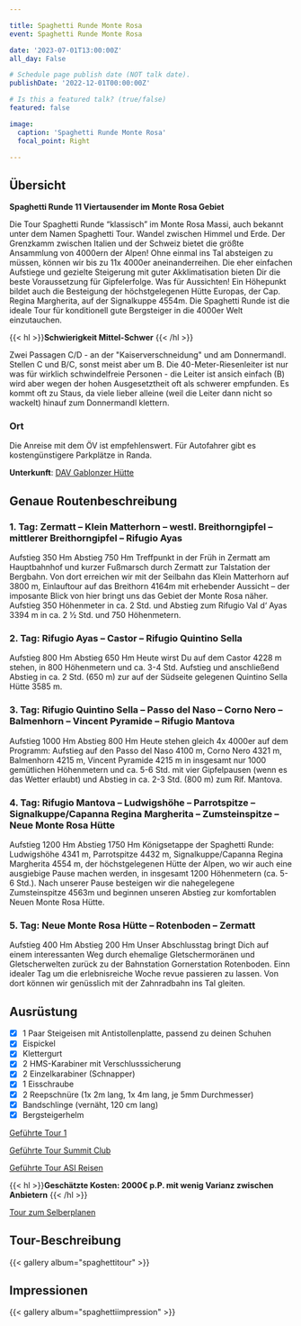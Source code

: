 ```yaml
---

title: Spaghetti Runde Monte Rosa
event: Spaghetti Runde Monte Rosa

date: '2023-07-01T13:00:00Z'
all_day: False

# Schedule page publish date (NOT talk date).
publishDate: '2022-12-01T00:00:00Z'

# Is this a featured talk? (true/false)
featured: false

image:
  caption: 'Spaghetti Runde Monte Rosa'
  focal_point: Right

---
```


## Übersicht
**Spaghetti Runde 11 Viertausender im Monte Rosa Gebiet**

Die Tour Spaghetti Runde “klassisch” im Monte Rosa Massi, auch bekannt unter dem Namen Spaghetti Tour. Wandel zwischen Himmel und Erde. Der Grenzkamm zwischen Italien und der Schweiz bietet die größte Ansammlung von 4000ern der Alpen! Ohne einmal ins Tal absteigen zu müssen, können wir bis zu 11x 4000er aneinanderreihen. Die eher einfachen Aufstiege und gezielte Steigerung mit guter Akklimatisation bieten Dir die beste Voraussetzung für Gipfelerfolge. Was für Aussichten!
Ein Höhepunkt bildet auch die Besteigung der höchstgelegenen Hütte Europas, der Cap. Regina Margherita, auf der Signalkuppe 4554m.
Die Spaghetti Runde ist die ideale Tour für konditionell gute Bergsteiger in die 4000er Welt einzutauchen.

{{< hl >}}**Schwierigkeit Mittel-Schwer** {{< /hl >}}

Zwei Passagen C/D - an der "Kaiserverschneidung" und am Donnermandl. Stellen C und B/C, sonst meist aber um B.
Die 40-Meter-Riesenleiter ist nur was für wirklich schwindelfreie Personen - die Leiter ist ansich einfach (B) wird aber wegen der hohen Ausgesetztheit oft als schwerer empfunden. Es kommt oft zu Staus, da viele lieber alleine (weil die Leiter dann nicht so wackelt) hinauf zum Donnermandl klettern.

  
### Ort
Die Anreise mit dem ÖV ist empfehlenswert. Für Autofahrer gibt es kostengünstigere Parkplätze in Randa.

**Unterkunft**: [DAV Gablonzer Hütte](https://www.gablonzerhuette.at/de/preise.html)


## Genaue Routenbeschreibung

### 1. Tag: Zermatt – Klein Matterhorn – westl. Breithorngipfel – mittlerer Breithorngipfel – Rifugio Ayas
Aufstieg 350 Hm Abstieg 750 Hm
Treffpunkt in der Früh in Zermatt am Hauptbahnhof und kurzer Fußmarsch durch Zermatt zur Talstation der Bergbahn. Von dort erreichen wir mit der Seilbahn das Klein Matterhorn auf 3800 m, Einlauftour auf das Breithorn 4164m mit erhebender Aussicht – der imposante Blick von hier bringt uns das Gebiet der Monte Rosa näher. Aufstieg 350 Höhenmeter in ca. 2 Std. und Abstieg zum Rifugio Val d‘ Ayas 3394 m in ca. 2 1⁄2 Std. und 750 Höhenmetern.

### 2. Tag: Rifugio Ayas – Castor – Rifugio Quintino Sella
Aufstieg  800 Hm Abstieg  650 Hm
Heute wirst Du auf dem Castor 4228 m stehen, in 800 Höhenmetern und ca. 3-4 Std. Aufstieg und anschließend Abstieg in ca. 2 Std. (650 m) zur auf der Südseite gelegenen Quintino Sella Hütte 3585 m.

### 3. Tag: Rifugio Quintino Sella – Passo del Naso – Corno Nero – Balmenhorn – Vincent Pyramide – Rifugio Mantova
Aufstieg  1000 Hm Abstieg 800 Hm
Heute stehen gleich 4x 4000er auf dem Programm: Aufstieg auf den Passo del Naso 4100 m, Corno Nero 4321 m, Balmenhorn 4215 m, Vincent Pyramide 4215 m in insgesamt nur 1000 gemütlichen Höhenmetern und ca. 5-6 Std. mit vier Gipfelpausen (wenn es das Wetter erlaubt) und Abstieg in ca. 2-3 Std. (800 m) zum Rif. Mantova.

### 4. Tag: Rifugio Mantova – Ludwigshöhe – Parrotspitze – Signalkuppe/Capanna Regina Margherita – Zumsteinspitze – Neue Monte Rosa Hütte
Aufstieg  1200 Hm Abstieg 1750 Hm
Königsetappe der Spaghetti Runde: Ludwigshöhe 4341 m, Parrotspitze 4432 m, Signalkuppe/Capanna Regina Margherita 4554 m, der höchstgelegenen Hütte der Alpen, wo wir auch eine ausgiebige Pause machen werden, in insgesamt 1200 Höhenmetern (ca. 5-6 Std.). Nach unserer Pause besteigen wir die nahegelegene Zumsteinspitze 4563m und beginnen unseren Abstieg zur komfortablen Neuen Monte Rosa Hütte.

### 5. Tag: Neue Monte Rosa Hütte – Rotenboden – Zermatt
Aufstieg 400 Hm Abstieg 200 Hm
Unser Abschlusstag bringt Dich auf einem interessanten Weg durch ehemalige Gletschermoränen und Gletscherwelten zurück zu der Bahnstation Gornerstation Rotenboden. Einn idealer Tag um die erlebnisreiche Woche revue passieren zu lassen. Von dort können wir genüsslich mit der Zahnradbahn ins Tal gleiten.

## Ausrüstung
- [x] 1 Paar Steigeisen mit Antistollenplatte, passend zu deinen Schuhen
- [x] Eispickel
- [x] Klettergurt
- [x] 2 HMS-Karabiner mit Verschlusssicherung
- [x] 2 Einzelkarabiner (Schnapper)
- [x] 1 Eisschraube
- [x] 2 Reepschnüre (1x 2m lang, 1x 4m lang, je 5mm Durchmesser)
- [x] Bandschlinge (vernäht, 120 cm lang)
- [x] Bergsteigerhelm

[Geführte Tour 1](https://www.philippschaedler.com/sommer/hochtouren/spaghettirunde-komplett/)

[Geführte Tour Summit Club](https://www.dav-summit-club.de/reisen/bergsteigen/hochgebirgsdurchquerungen/zehn-viertausender-im-wallis-mit-signalkuppe-4554-m)

[Geführte Tour ASI Reisen](https://www.asi-reisen.de/r/chbrn008)

{{< hl >}}**Geschätzte Kosten: 2000€ p.P. mit wenig Varianz zwischen Anbietern** {{< /hl >}}

[Tour zum Selberplanen](https://www.alpenvereinaktiv.com/de/tour/spaghetti-runde/11374646/)

## Tour-Beschreibung

{{< gallery album="spaghettitour" >}}


## Impressionen

{{< gallery album="spaghettiimpression" >}}